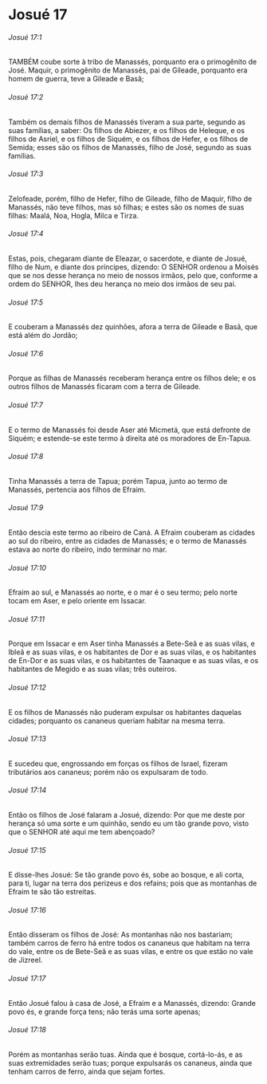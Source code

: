 # Josué 17

###### Josué 17:1

TAMBÉM coube sorte à tribo de Manassés, porquanto era o primogênito de José. Maquir, o primogênito de Manassés, pai de Gileade, porquanto era homem de guerra, teve a Gileade e Basã;

###### Josué 17:2

Também os demais filhos de Manassés tiveram a sua parte, segundo as suas famílias, a saber: Os filhos de Abiezer, e os filhos de Heleque, e os filhos de Asriel, e os filhos de Siquém, e os filhos de Hefer, e os filhos de Semida; esses são os filhos de Manassés, filho de José, segundo as suas famílias.

###### Josué 17:3

Zelofeade, porém, filho de Hefer, filho de Gileade, filho de Maquir, filho de Manassés, não teve filhos, mas só filhas; e estes são os nomes de suas filhas: Maalá, Noa, Hogla, Milca e Tirza.

###### Josué 17:4

Estas, pois, chegaram diante de Eleazar, o sacerdote, e diante de Josué, filho de Num, e diante dos príncipes, dizendo: O SENHOR ordenou a Moisés que se nos desse herança no meio de nossos irmãos, pelo que, conforme a ordem do SENHOR, lhes deu herança no meio dos irmãos de seu pai.

###### Josué 17:5

E couberam a Manassés dez quinhões, afora a terra de Gileade e Basã, que está além do Jordão;

###### Josué 17:6

Porque as filhas de Manassés receberam herança entre os filhos dele; e os outros filhos de Manassés ficaram com a terra de Gileade.

###### Josué 17:7

E o termo de Manassés foi desde Aser até Micmetá, que está defronte de Siquém; e estende-se este termo à direita até os moradores de En-Tapua.

###### Josué 17:8

Tinha Manassés a terra de Tapua; porém Tapua, junto ao termo de Manassés, pertencia aos filhos de Efraim.

###### Josué 17:9

Então descia este termo ao ribeiro de Caná. A Efraim couberam as cidades ao sul do ribeiro, entre as cidades de Manassés; e o termo de Manassés estava ao norte do ribeiro, indo terminar no mar.

###### Josué 17:10

Efraim ao sul, e Manassés ao norte, e o mar é o seu termo; pelo norte tocam em Aser, e pelo oriente em Issacar.

###### Josué 17:11

Porque em Issacar e em Aser tinha Manassés a Bete-Seã e as suas vilas, e Ibleã e as suas vilas, e os habitantes de Dor e as suas vilas, e os habitantes de En-Dor e as suas vilas, e os habitantes de Taanaque e as suas vilas, e os habitantes de Megido e as suas vilas; três outeiros.

###### Josué 17:12

E os filhos de Manassés não puderam expulsar os habitantes daquelas cidades; porquanto os cananeus queriam habitar na mesma terra.

###### Josué 17:13

E sucedeu que, engrossando em forças os filhos de Israel, fizeram tributários aos cananeus; porém não os expulsaram de todo.

###### Josué 17:14

Então os filhos de José falaram a Josué, dizendo: Por que me deste por herança só uma sorte e um quinhão, sendo eu um tão grande povo, visto que o SENHOR até aqui me tem abençoado?

###### Josué 17:15

E disse-lhes Josué: Se tão grande povo és, sobe ao bosque, e ali corta, para ti, lugar na terra dos perizeus e dos refains; pois que as montanhas de Efraim te são tão estreitas.

###### Josué 17:16

Então disseram os filhos de José: As montanhas não nos bastariam; também carros de ferro há entre todos os cananeus que habitam na terra do vale, entre os de Bete-Seã e as suas vilas, e entre os que estão no vale de Jizreel.

###### Josué 17:17

Então Josué falou à casa de José, a Efraim e a Manassés, dizendo: Grande povo és, e grande força tens; não terás uma sorte apenas;

###### Josué 17:18

Porém as montanhas serão tuas. Ainda que é bosque, cortá-lo-ás, e as suas extremidades serão tuas; porque expulsarás os cananeus, ainda que tenham carros de ferro, ainda que sejam fortes.

